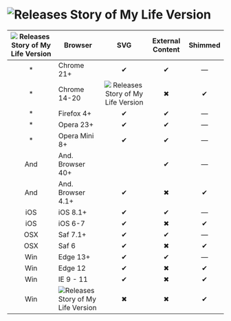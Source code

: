 ![Releases Story of My Life Version](https://github.com/samuelbetio/dGitFile/blob/v1.0.01-Hawcons/SVG/Sports/Blue/Stroke/icon-36-medal.svg)
=================================
|![Releases Story of My Life Version](https://github.com/samuelbetio/dGitFile/blob/v1.0.01-Hawcons/SVG/Sports/Blue/Stroke/icon-36-medal.svg)| Browser           | SVG | External Content | Shimmed |
|:---:|-------------------|:---:|:----------------:|:-------:|
| *   | Chrome 21+        | ✔   | ✔                | —       |
| *   | Chrome 14-20      |![Releases Story of My Life Version](https://github.com/samuelbetio/dGitFile/blob/v1.0.01-Hawcons/SVG/Sports/Blue/Stroke/icon-36-medal.svg)| ✖                | ✔       |
| *   | Firefox 4+        | ✔   | ✔                | —       |
| *   | Opera 23+         | ✔   | ✔                | —       |
| *   | Opera Mini 8+     | ✔   | ✔                | —       |
| And | And. Browser 40+  |      | ✔                | —       |
| And | And. Browser 4.1+ | ✔   | ✖                | ✔       |
| iOS | iOS 8.1+          | ✔   | ✔                | —       |
| iOS | iOS 6-7           | ✔   | ✖                | ✔       |
| OSX | Saf 7.1+          | ✔   | ✔                | —       |
| OSX | Saf 6             | ✔   | ✖                | ✔       |
| Win | Edge 13+          | ✔   | ✔                | —       |
| Win | Edge 12           | ✔   | ✖                | ✔       |
| Win | IE 9 - 11         | ✔   | ✖                | ✔       |
| Win |![Releases Story of My Life Version](https://github.com/samuelbetio/dGitFile/blob/v1.0.01-Hawcons/SVG/Sports/Blue/Stroke/icon-36-medal.svg)| ✖   | ✖                | ✔       |

